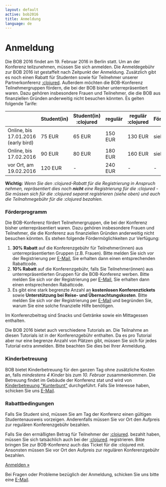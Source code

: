 ```yaml
---
layout: default
active: bob2016
title: Anmeldung
language: de
---
```


# Anmeldung

Die BOB 2016 findet am 19. Februar 2016 in Berlin statt. Um an der
Konferenz teilzunehmen, müssen Sie sich anmelden.
Die Anmeldegebühr zur BOB 2016 ist gestaffelt nach Zeitpunkt der
Anmeldung. Zusätzlich gibt es noch einen Rabatt für Studenten sowie
für Teilnehmer unserer Partnerkonferenz
[:clojured](http://www.clojured.de/).
Außerdem möchten die BOB-Konferenz Teilnehmergruppen fördern, die bei der BOB bisher unterrepräsentiert
waren. Dazu gehören insbesondere Frauen und Teilnehmer, die die BOB aus
finanziellen Gründen anderweitig nicht besuchen könnten.
Es gelten folgende Tarife:

<div class="row">
<div class="col-md-3"></div>
<div class="col-md-6">
<div class="table-responsive">
<table class="table table-bordered table-striped">
  <thead>
    <tr>
      <th class="text-nowrap text-center"></th>
      <th class="text-nowrap text-center">Student(in)</th>
      <th class="text-nowrap text-center">Student(in) :clojured</th>
      <th class="text-nowrap text-center">regulär</th>
      <th class="text-nowrap text-center">regulär :clojured</th>
      <th class="text-nowrap text-center">Förderprogramm</th>
    </tr>
  </thead>
  <tbody>
    <tr>
      <td class="text-nowrap text-center">Online, bis 17.01.2016 (early bird)</td>
      <td class="text-nowrap text-right">75 EUR</td>
      <td class="text-nowrap text-right">65 EUR</td>
      <td class="text-nowrap text-right">150 EUR</td>
      <td class="text-nowrap text-right">130 EUR</td>
      <td class="text-nowrap text-right">siehe unten</td>
    </tr>
    <tr>
      <td class="text-nowrap text-center">Online, bis 17.02.2016</td>
      <td class="text-nowrap text-right">90 EUR</td>
      <td class="text-nowrap text-right">80 EUR</td>
      <td class="text-nowrap text-right">180 EUR</td>
      <td class="text-nowrap text-right">160 EUR</td>
      <td class="text-nowrap text-right">siehe unten</td>
    </tr>
    <tr>
      <td class="text-nowrap text-center">vor Ort, am 19.02.2016</td>
      <td class="text-nowrap text-right">120 EUR</td>
      <td class="text-nowrap text-right">-</td>
      <td class="text-nowrap text-right">240 EUR</td>
      <td class="text-nowrap text-right">-</td>
      <td class="text-nowrap text-right">-</td>
    </tr>
  </tbody>
</table>
</div>
</div>
</div>

**Wichtig:** *Wenn Sie den :clojured-Rabatt für die Registrierung in
  Anspruch nehmen, repräsentiert dies noch **nicht** eine
  Registrierung für die :clojured - Sie müssen sich für die :clojured
  separat registrieren (siehe oben) und auch die Teilnahmegebühr für
  die :clojured bezahlen.*

### Förderprogramm

Die BOB-Konferenz fördert Teilnehmergruppen, die bei
der Konferenz bisher unterrepräsentiert
waren. Dazu gehören insbesondere Frauen und Teilnehmer, die die Konferenz aus
finanziellen Gründen anderweitig nicht besuchen könnten. Es stehen
folgende Fördermöglichkeiten zur Verfügung:

<ol>
<li><b>30% Rabatt</b> auf die Konferenzgebühr für Teilnehmer(innen) aus
unterrepräsentierten Gruppen (z.B. Frauen). Bitte melden Sie sich <i>vor</i> der
Registrierung per <a href="mailto:konferenz@bobkonf.de">E-Mail</a>, Sie erhalten
dann einen entsprechenden Rabattcode.</li>
<li><b>10% Rabatt</b> auf die Konferenzgebühr, falls Sie Teilnehmer(innen)
aus unterrepräsentierten Gruppen für die BOB-Konferenz werben.
Bitte melden Sie sich <i>vor</i> der
Registrierung per <a href="mailto:konferenz@bobkonf.de">E-Mail</a>, Sie erhalten
dann einen entsprechenden Rabattcode.</li>
<li>Es gibt eine stark begrenzte Anzahl an <b>kostenlosen Konferenztickets</b>
sowie <b>Unterstützung bei Reise- und Übernachtungskosten</b>.
Bitte melden Sie sich <i>vor</i> der
Registrierung per <a href="mailto:konferenz@bobkonf.de">E-Mail</a> und begründen
Sie, warum Sie eine solche finanzielle Hilfe benötigen.</li>
</ol>


Im Konferenzbeitrag sind Snacks und Getränke sowie ein Mittagessen
enthalten.

Die BOB 2016 bietet auch verschiedene Tutorials an. Die Teilnahme an
diesen Tutorials ist in der Konferenzgebühr enthalten. Da es pro Tutorial
aber nur eine begrenze Anzahl von Plätzen gibt, müssen Sie sich für jedes
Tutorial extra anmelden. Bitte beachten Sie dies bei Ihrer Anmeldung.

### Kinderbetreuung

BOB bietet Kinderbetreuung für den ganzen Tag ohne zusätzliche Kosten
an, falls *mindestens 4 Kinder* bis zum *10. Februar* zusammenkommen.
Die Betreuung findet im Gebäude der Konferenz stat und wird von
[Kinderbetreuung "Kunterbunt"](http://www.hochzeit-kinderbetreuung.de)
durchgeführt.  Falls Sie Interesse haben, schicken Sie uns
[E-Mail](mailto:konferenz@bobkonf.de).

### Rabattbedingungen

Falls Sie Student sind, müssen Sie am Tag der Konferenz einen gültigen
Studentenausweis vorzeigen. Anderenfalls müssen Sie vor Ort den Aufpreis zur
regulären Konferenzgebühr bezahlen.

Falls Sie den ermäßigten Betrag für Teilnehmer der
[:clojured](http://www.clojured.de/).
bezahlt haben, müssen Sie sich tatsächlich auch bei der
[:clojured](http://www.clojured.de/).
registrieren. Bitte bringen Sie zur BOB-Konferenz auch das Ticket
für die :clojured mit. Ansonsten müssen Sie vor Ort den Aufpreis zur regulären
Konferenzgebühr bezahlen.

<div class="row">
  <div class="col-md-4"></div>
  <div class="col-md-4">
    <p class="text-center"><a class="btn btn-primary" href="https://ti.to/bob/bob2016/" role="button">Anmelden &raquo;</a></p>
  </div>
</div>

Bei Fragen oder Probleme bezüglich der Anmeldung, schicken Sie uns bitte
eine [E-Mail](mailto:konferenz@bobkonf.de).

